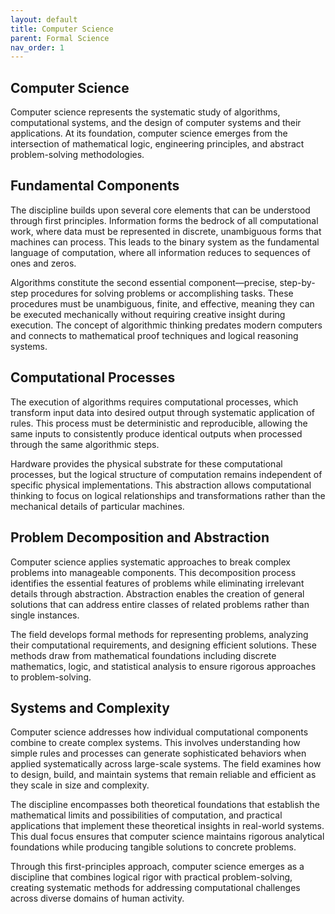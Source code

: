 ```yaml
---
layout: default
title: Computer Science
parent: Formal Science
nav_order: 1
---
```


## Computer Science

Computer science represents the systematic study of algorithms, computational systems, and the design of computer systems and their applications. At its foundation, computer science emerges from the intersection of mathematical logic, engineering principles, and abstract problem-solving methodologies.

## Fundamental Components

The discipline builds upon several core elements that can be understood through first principles. Information forms the bedrock of all computational work, where data must be represented in discrete, unambiguous forms that machines can process. This leads to the binary system as the fundamental language of computation, where all information reduces to sequences of ones and zeros.

Algorithms constitute the second essential component—precise, step-by-step procedures for solving problems or accomplishing tasks. These procedures must be unambiguous, finite, and effective, meaning they can be executed mechanically without requiring creative insight during execution. The concept of algorithmic thinking predates modern computers and connects to mathematical proof techniques and logical reasoning systems.

## Computational Processes

The execution of algorithms requires computational processes, which transform input data into desired output through systematic application of rules. This process must be deterministic and reproducible, allowing the same inputs to consistently produce identical outputs when processed through the same algorithmic steps.

Hardware provides the physical substrate for these computational processes, but the logical structure of computation remains independent of specific physical implementations. This abstraction allows computational thinking to focus on logical relationships and transformations rather than the mechanical details of particular machines.

## Problem Decomposition and Abstraction

Computer science applies systematic approaches to break complex problems into manageable components. This decomposition process identifies the essential features of problems while eliminating irrelevant details through abstraction. Abstraction enables the creation of general solutions that can address entire classes of related problems rather than single instances.

The field develops formal methods for representing problems, analyzing their computational requirements, and designing efficient solutions. These methods draw from mathematical foundations including discrete mathematics, logic, and statistical analysis to ensure rigorous approaches to problem-solving.

## Systems and Complexity

Computer science addresses how individual computational components combine to create complex systems. This involves understanding how simple rules and processes can generate sophisticated behaviors when applied systematically across large-scale systems. The field examines how to design, build, and maintain systems that remain reliable and efficient as they scale in size and complexity.

The discipline encompasses both theoretical foundations that establish the mathematical limits and possibilities of computation, and practical applications that implement these theoretical insights in real-world systems. This dual focus ensures that computer science maintains rigorous analytical foundations while producing tangible solutions to concrete problems.

Through this first-principles approach, computer science emerges as a discipline that combines logical rigor with practical problem-solving, creating systematic methods for addressing computational challenges across diverse domains of human activity.
